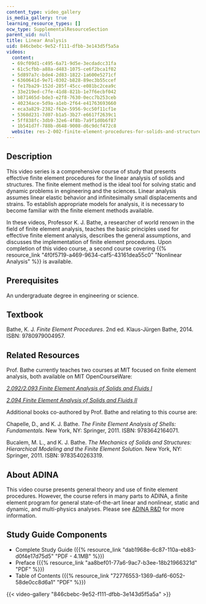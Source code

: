 ```yaml
---
content_type: video_gallery
is_media_gallery: true
learning_resource_types: []
ocw_type: SupplementalResourceSection
parent_uid: null
title: Linear Analysis
uid: 846cbebc-9e52-f111-dfbb-3e143d5f5a5a
videos:
  content:
  - 69cf09d1-c495-6a71-9d5e-3ecdadcc31fa
  - 61c5cfbb-a88a-d483-1075-ce6f2bca1f02
  - 5d897a7c-bde4-2d83-1822-1a600e5271cf
  - 6360641d-9e71-0302-b828-89ec3b55ccef
  - fe17ba29-152d-285f-45cc-e081bc2cea9c
  - 33e219ed-c7fe-41d8-821b-1e7f6ecbf042
  - b871465d-bde3-e2f8-7630-0ecc7b253ceb
  - 40234ace-5d9a-a1eb-2f64-e41763693660
  - eca3a829-2382-f62e-5956-9cc50f11cf1e
  - 5368d231-7d07-b1a5-3b27-e6617f2639c1
  - 5ff838fc-3db9-32e6-4f8b-7a9f1d0b6f87
  - 1b541d7f-788b-d648-9008-d6c9dcf472c8
  website: res-2-002-finite-element-procedures-for-solids-and-structures-spring-2010
---
```


Description
-----------

This video series is a comprehensive course of study that presents effective finite element procedures for the linear analysis of solids and structures. The finite element method is the ideal tool for solving static and dynamic problems in engineering and the sciences. Linear analysis assumes linear elastic behavior and infinitesimally small displacements and strains. To establish appropriate models for analysis, it is necessary to become familiar with the finite element methods available.

In these videos, Professor K. J. Bathe, a researcher of world renown in the field of finite element analysis, teaches the basic principles used for effective finite element analysis, describes the general assumptions, and discusses the implementation of finite element procedures. Upon completion of this video course, a second course covering {{% resource_link "4f0f5719-a469-9634-caf5-43161dea55c0" "Nonlinear Analysis" %}} is available.

Prerequisites
-------------

An undergraduate degree in engineering or science.

Textbook
--------

Bathe, K. J. _Finite Element Procedures_. 2nd ed. Klaus-Jürgen Bathe, 2014. ISBN: 9780979004957.

Related Resources
-----------------

Prof. Bathe currently teaches two courses at MIT focused on finite element analysis, both available on MIT OpenCourseWare:

[_2.092/2.093 Finite Element Analysis of Solids and Fluids I_](/courses/2-092-finite-element-analysis-of-solids-and-fluids-i-fall-2009)

[_2.094 Finite Element Analysis of Solids and Fluids II_](/courses/2-094-finite-element-analysis-of-solids-and-fluids-ii-spring-2011)

Additional books co-authored by Prof. Bathe and relating to this course are:

Chapelle, D., and K. J. Bathe. _The Finite Element Analysis of Shells: Fundamentals._ New York, NY: Springer, 2011. ISBN: 9783642164071.

Bucalem, M. L., and K. J. Bathe. _The Mechanics of Solids and Structures: Hierarchical Modeling and the Finite Element Solution._ New York, NY: Springer, 2011. ISBN: 9783540263319.

About ADINA
-----------

This video course presents general theory and use of finite element procedures. However, the course refers in many parts to ADINA, a finite element program for general state-of-the-art linear and nonlinear, static and dynamic, and multi-physics analyses. Please see [ADINA R&D](http://www.adina.com/) for more information.

Study Guide Components
----------------------

*   Complete Study Guide ({{% resource_link "dab1968e-6c87-110a-eb83-d0f4e17d75d5" "PDF - 4.1MB" %}})
*   Preface ({{% resource_link "aa8bef01-77a6-9ac7-b3ee-18b21966321d" "PDF" %}})
*   Table of Contents ({{% resource_link "72776553-1369-daf6-6052-58de0cc8d6a1" "PDF" %}})

{{< video-gallery "846cbebc-9e52-f111-dfbb-3e143d5f5a5a" >}}

